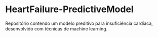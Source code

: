 # HeartFailure-PredictiveModel
Repositório contendo um modelo preditivo para insuficiência cardíaca, desenvolvido com técnicas de machine learning.
